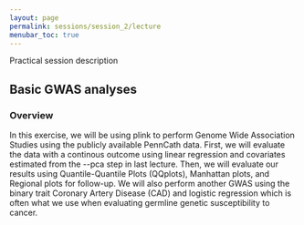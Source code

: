 ```yaml
---
layout: page
permalink: sessions/session_2/lecture
menubar_toc: true
---
```


<script src="{{ site.baseurl }}/assets/js/vanilla-back-to-top.min.js"></script>
<script>addBackToTop()</script>

Practical session description 

## Basic GWAS analyses

### Overview
In this exercise, we will be using plink to perform Genome Wide Association Studies using the publicly available PennCath data. First, we will evaluate the data with a continous outcome using linear regression and covariates estimated from the --pca step in last lecture. Then, we will evaluate our results using Quantile-Quantile Plots (QQplots), Manhattan plots, and Regional plots for follow-up. We will also perform another GWAS using the binary trait Coronary Artery Disease (CAD) and logistic regression which is often what we use when evaluating germline genetic susceptibility to cancer.

